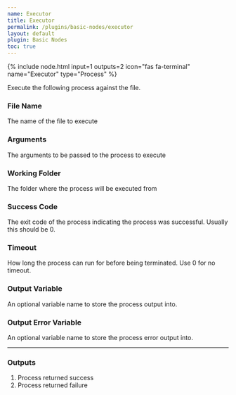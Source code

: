 ```yaml
---
name: Executor
title: Executor
permalink: /plugins/basic-nodes/executor
layout: default
plugin: Basic Nodes
toc: true
---
```


{% include node.html input=1 outputs=2 icon="fas fa-terminal" name="Executor" type="Process" %}

Execute the following process against the file.


### File Name
The name of the file to execute

### Arguments
The arguments to be passed to the process to execute

### Working Folder
The folder where the process will be executed from

### Success Code
The exit code of the process indicating the process was successful.  Usually this should be 0.

### Timeout
How long the process can run for before being terminated.  Use 0 for no timeout.

### Output Variable
An optional variable name to store the process output into.

### Output Error Variable
An optional variable name to store the process error output into.

---

### Outputs
1. Process returned success
2. Process returned failure